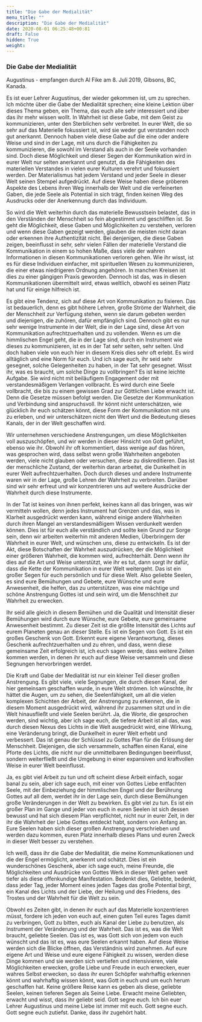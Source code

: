 ```yaml
---
title: "Die Gabe der Medialität"
menu_title: ""
description: "Die Gabe der Medialität"
date: 2020-08-01 06:25:48+00:81
draft: False
hidden: True
weight:
---
```

### Die Gabe der Medialität

Augustinus - empfangen durch Al Fike am 8. Juli 2019, Gibsons, BC, Kanada.

Es ist euer Lehrer Augustinus, der wieder gekommen ist, um zu sprechen. Ich möchte über die Gabe der Medialität sprechen; eine kleine Lektion über dieses Thema geben, ein Thema, das euch alle sehr interessiert und über das ihr mehr wissen wollt. In Wahrheit ist diese Gabe, mit dem Geist zu kommunizieren, unter den Sterblichen sehr verbreitet. In eurer Welt, die so sehr auf das Materielle fokussiert ist, wird sie weder gut verstanden noch gut anerkannt. Dennoch haben viele diese Gabe auf die eine oder andere Weise und sind in der Lage, mit uns durch die Fähigkeiten zu kommunizieren, die sowohl im Verstand als auch in der Seele vorhanden sind. Doch diese Möglichkeit und dieser Segen der Kommunikation wird in eurer Welt nur selten anerkannt und genutzt, da die Fähigkeiten des materiellen Verstandes in vielen eurer Kulturen verehrt und fokussiert werden. Der Materialismus hat jedem Verstand und jeder Seele in dieser Welt seinen Stempel aufgedrückt. Auf diese Weise haben diese gröberen Aspekte des Lebens ihren Weg innerhalb der Welt und die verfeinerten Gaben, die jede Seele als Potential in sich trägt, finden keinen Weg des Ausdrucks oder der Anerkennung durch das Individuum.

So wird die Welt weiterhin durch das materielle Bewusstsein belastet, das in den Verständen der Menschheit so fein abgestimmt und geschliffen ist. So geht die Möglichkeit, diese Gaben und Möglichkeiten zu verstehen, verloren und wenn diese Gaben gezeigt werden, glauben die meisten nicht daran oder erkennen ihre Authentizität nicht. Bei denjenigen, die diese Gaben zeigen, beeinflusst in sehr, sehr vielen Fällen der materielle Verstand die Kommunikation in einem so hohen Maße, dass viele der wahren Informationen in diesen Kommunikationen verloren gehen. Wie ihr wisst, ist es für diese Individuen einfacher, mit spirituellen Wesen zu kommunizieren, die einer etwas niedrigeren Ordnung angehören. In manchen Kreisen ist dies zu einer gängigen Praxis geworden. Dennoch ist das, was in diesen Kommunikationen übermittelt wird, etwas weltlich, obwohl es seinen Platz hat und für einige hilfreich ist.

Es gibt eine Tendenz, sich auf diese Art von Kommunikation zu fixieren. Das ist bedauerlich, denn es gibt höhere Lehren, große Ströme der Wahrheit, die der Menschheit zur Verfügung stehen, wenn sie darum gebeten werden und diejenigen, die zuhören, dafür empfänglich sind. Dennoch gibt es nur sehr wenige Instrumente in der Welt, die in der Lage sind, diese Art von Kommunikation aufrechtzuerhalten und zu vollenden. Wenn es um die himmlischen Engel geht, die in der Lage sind, durch ein Instrument wie dieses zu kommunizieren, ist es in der Tat sehr selten, sehr selten. Und doch haben viele von euch hier in diesem Kreis dies sehr oft erlebt. Es wird alltäglich und eine Norm für euch. Und ich sage euch, ihr seid sehr gesegnet, solche Gelegenheiten zu haben, in der Tat sehr gesegnet. Wisst ihr, was es braucht, um solche Dinge zu vollbringen? Es ist keine leichte Aufgabe. Sie wird nicht mit beiläufigem Engagement oder mit verstandesmäßigem Verlangen vollbracht. Es wird durch eine Seele vollbracht, die bis zu einem gewissen Grad zur Göttlichen Liebe erwacht ist. Denn die Gesetze müssen befolgt werden. Die Gesetze der Kommunikation und Verbindung sind anspruchsvoll. Ihr könnt nicht unterschätzen, wie glücklich ihr euch schätzen könnt, diese Form der Kommunikation mit uns zu erleben, und wir unterschätzen nicht den Wert und die Bedeutung dieses Kanals, der in der Welt geschaffen wird.

Wir unternehmen verschiedene Anstrengungen, um diese Möglichkeiten voll auszuschöpfen, und wir werden in dieser Hinsicht von Gott geführt, ebenso wie ihr. Obwohl ihr oft kommentiert, dass wenige auf das hören, was gesprochen wird, dass selbst wenn große Wahrheiten angeboten werden, viele nicht glauben oder versuchen, diese zu diskreditieren. Das ist der menschliche Zustand, der weiterhin daran arbeitet, die Dunkelheit in eurer Welt aufrechtzuerhalten. Doch durch dieses und andere Instrumente waren wir in der Lage, große Lehren der Wahrheit zu verbreiten. Darüber sind wir sehr erfreut und wir konzentrieren uns auf weitere Ausdrücke der Wahrheit durch diese Instrumente.

In der Tat ist keines von ihnen perfekt, keines kann all das bringen, was wir vermitteln wollen, denn jedes Instrument hat Grenzen und das, was in Klarheit ausgedrückt werden kann, während einige andere Wahrheiten durch ihren Mangel an verstandesmäßigem Wissen verdunkelt werden können. Dies ist für euch alle verständlich und sollte kein Grund zur Sorge sein, denn wir arbeiten weiterhin mit anderen Medien, Überbringern der Wahrheit in eurer Welt, und wünschen uns, diese zu entwickeln. Es ist der Akt, diese Botschaften der Wahrheit auszudrücken, der die Möglichkeit einer größeren Wahrheit, die kommen wird, aufrechterhält. Denn wenn ihr dies auf die Art und Weise unterstützt, wie ihr es tut, dann sorgt ihr dafür, dass die Kette der Kommunikation in eurer Welt weitergeht. Das ist ein großer Segen für euch persönlich und für diese Welt. Also geliebte Seelen, es sind eure Bemühungen und Gebete, eure Wünsche und eure Anwesenheit, die helfen, das zu unterstützen, was eine mächtige und schöne Anstrengung Gottes ist und sein wird, um die Menschheit zur Wahrheit zu erwecken.

Ihr seid alle gleich in diesem Bemühen und die Qualität und Intensität dieser Bemühungen wird durch eure Wünsche, eure Gebete, eure gemeinsame Anwesenheit bestimmt. Zu dieser Zeit ist die größte Intensität des Lichts auf eurem Planeten genau an dieser Stelle. Es ist ein Segen von Gott. Es ist ein großes Geschenk von Gott. Erkennt eure eigene Verantwortung, dieses Geschenk aufrechtzuerhalten und zu ehren, und dass, wenn diese gemeinsame Zeit erfolgreich ist, ich euch sagen werde, dass weitere Zeiten kommen werden, in denen ihr euch auf diese Weise versammeln und diese Segnungen hervorbringen werdet.

Die Kraft und Gabe der Medialität ist nur ein kleiner Teil dieser großen Anstrengung. Es gibt viele, viele Segnungen, die durch diesen Kanal, der hier gemeinsam geschaffen wurde, in eure Welt strömen. Ich wünschte, ihr hättet die Augen, um zu sehen, die Seelenfähigkeit, um all die vielen komplexen Schichten der Arbeit, der Anstrengung zu erkennen, die in diesem Moment ausgedrückt wird, während ihr zusammen sitzt und in die Welt hinausfließt und viele Seelen berührt. Ja, die Worte, die gesprochen werden, sind wichtig, aber ich sage euch, die tiefere Arbeit ist all das, was durch diesen Nexus des Lichts in die Welt ausgedrückt wird, eine Wirkung, eine Veränderung bringt, die Dunkelheit in eurer Welt erhebt und verbessert. Das ist genau der Schlüssel zu Gottes Plan für die Erlösung der Menschheit. Diejenigen, die sich versammeln, schaffen einen Kanal, eine Pforte des Lichts, die nicht nur die unmittelbaren Bedingungen beeinflusst, sondern weiterfließt und die Umgebung in einer expansiven und kraftvollen Weise in eurer Welt beeinflusst.

Ja, es gibt viel Arbeit zu tun und oft scheint diese Arbeit einfach, sogar banal zu sein, aber ich sage euch, mit einer von Gottes Liebe entfachten Seele, mit der Einbeziehung der himmlischen Engel und der Berührung Gottes auf all dem, werdet ihr in der Lage sein, durch diese Bemühungen große Veränderungen in der Welt zu bewirken. Es gibt viel zu tun. Es ist ein großer Plan im Gange und jeder von euch in euren Seelen ist sich dessen bewusst und hat sich diesem Plan verpflichtet, nicht nur in eurer Zeit, in der ihr die Wahrheit der Liebe Gottes entdeckt habt, sondern von Anfang an. Eure Seelen haben sich dieser großen Anstrengung verschrieben und werden dazu kommen, euren Platz innerhalb dieses Plans und euren Zweck in dieser Welt besser zu verstehen.

Ich weiß, dass ihr die Gabe der Medialität, die meine Kommunikationen und die der Engel ermöglicht, anerkennt und schätzt. Dies ist ein wunderschönes Geschenk, aber ich sage euch, meine Freunde, die Möglichkeiten und Ausdrücke von Gottes Werk in dieser Welt gehen weit tiefer als diese offenkundige Manifestation. Bedenkt dies, Geliebte, bedenkt, dass jeder Tag, jeder Moment eines jeden Tages das große Potential birgt, ein Kanal des Lichts und der Liebe, der Heilung und des Friedens, des Trostes und der Wahrheit für die Welt zu sein.

Obwohl es Zeiten gibt, in denen ihr euch auf das Materielle konzentrieren müsst, fordere ich jeden von euch auf, einen guten Teil eures Tages damit zu verbringen, Gott zu bitten, euch als Kanal der Liebe zu benutzen, als Instrument der Veränderung und der Wahrheit. Das ist es, was die Welt braucht, geliebte Seelen. Das ist es, was Gott sich von jedem von euch wünscht und das ist es, was eure Seelen erkannt haben. Auf diese Weise werden sich die Blicke öffnen, das Verständnis wird zunehmen. Auf eure eigene Art und Weise und eure eigene Fähigkeit zu wissen, werden diese Dinge kommen und sie werden sich vertiefen und intensivieren, viele Möglichkeiten erwecken, große Liebe und Freude in euch erwecken, euer wahres Selbst erwecken, so dass ihr euren Schöpfer wahrhaftig erkennen könnt und wahrhaftig wissen könnt, was Gott in euch und um euch herum geschaffen hat. Keine größere Reise kann es geben als diese, geliebte Seelen, keinen tieferen Segen als Seine Liebe. Erwacht meine Geliebten, erwacht und wisst, dass ihr geliebt seid. Gott segne euch. Ich bin euer Lehrer Augustinus und meine Liebe ist immer mit euch. Gott segne euch. Gott segne euch zutiefst. Danke, dass ihr zugehört habt.
